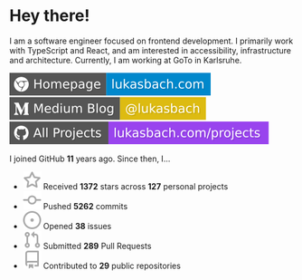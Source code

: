 # Hey there!

I am a software engineer focused on frontend development. I primarily work with TypeScript and React, and am interested in accessibility, infrastructure and architecture. Currently, I am working at GoTo in Karlsruhe.

[![Homepage](./icons/homepage.svg)](https://lukasbach.com)
[![Medium Blog](./icons/medium.svg)](https://medium.com/@lukasbach)
[![My Projects](./icons/projects.svg)](https://lukasbach.com/projects)

I joined GitHub **11** years ago. Since then, I...

- ![](./icons/star.svg) Received **1372** stars across **127** personal projects
- ![](./icons/commit.svg) Pushed **5262** commits
- ![](./icons/issues.svg) Opened **38** issues
- ![](./icons/pr.svg) Submitted **289** Pull Requests
- ![](./icons/repo.svg) Contributed to **29** public repositories
